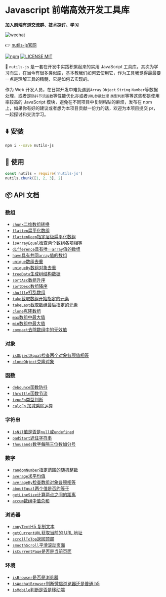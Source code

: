 # Javascript 前端高效开发工具库

**加入前端有道交流群、技术探讨、学习**

![wechat](https://cdn.jsdelivr.net/gh/qqlcx5/figure-bed@v1.0.0/image/wechat_m.png)


:point_right: [nutils-js官网](https://qqlcx5.gitee.io/nutils-js-site/)

[![npm](https://img.shields.io/npm/v/nutils-js.svg)](https://www.npmjs.com/package/nutils-js)
[![LICENSE MIT](https://img.shields.io/npm/l/nutils-js.svg)](https://www.npmjs.com/package/nutils-js)

:rocket: `nutils-js` 是一套在开发中实践积累起来的实用 JavaScript 工具库。其次为学习而生，在当今有很多类似库，基本教我们如何去使用它，作为工具我觉得最最要一点是理解工具的精髓，它是如何去实现的。

作为 Web 开发人员，在日常开发中难免遇到`Array` `Object` `String` `Number`等数据处理，或者是`防抖节流函数`等性能优化亦或者`URL参数处理` `类型判断`等等这些都是使用率较高的 JavaScript 模块，避免在不同项目中复制粘贴的麻烦，发布在 npm 上，如果你有好的建议或者想为本项目贡献一份力的话，欢迎为本项目提交 pr，一起探讨和交流学习。

## :arrow_down: 安装

```bash
npm i --save nutils-js
```

## :beers: 使用

```js
const nutils = require('nutils-js')
nutils.chunk([1, 2, 3], 2)
```

## :package: API 文档

### 数组

- [`chunk`二维数组转换](https://qqlcx5.github.io/nutils-js-site/tools/array/chunk转换二维数组)
- [`flatten`扁平化数组](https://qqlcx5.github.io/nutils-js-site/tools/array/flatten扁平化数组)
- [`flattenDeep`指定层级扁平化数组](https://qqlcx5.github.io/nutils-js-site/tools/array/flattenDeep指定层级扁平化数组)
- [`isArrayEqual`检查两个数组各项相等](https://qqlcx5.github.io/nutils-js-site/tools/array/isArrayEqual检查两个数组各项相等)
- [`difference`具有唯一`array`值的数组](https://qqlcx5.github.io/nutils-js-site/tools/array/diffArray唯一值数组)
- [`have`具有共同`array`值的数组](https://qqlcx5.github.io/nutils-js-site/tools/array/have共有值数组)
- [`unique`数组去重](https://qqlcx5.github.io/nutils-js-site/tools/array/unique数组去重)
- [`uniqueBy`数组对象去重](https://qqlcx5.github.io/nutils-js-site/tools/array/uniqueBy数组对象去重)
- [`treeData`生成树结构数据](https://qqlcx5.github.io/nutils-js-site/tools/array/treeData生成树结构数据)
- [`sortAsc`数组升序](https://qqlcx5.github.io/nutils-js-site/tools/array/sortAsc数组升序)
- [`sortDesc`数组降序](https://qqlcx5.github.io/nutils-js-site/tools/array/sortDesc数组降序)
- [`shuffle`打乱数组](https://qqlcx5.github.io/nutils-js-site/tools/array/shuffle打乱数组)
- [`take`截取数组开始指定的元素](https://qqlcx5.github.io/nutils-js-site/tools/array/take截取数组开始指定的元素)
- [`takeLast`截取数组最后指定的元素](https://qqlcx5.github.io/nutils-js-site/tools/array/takeLast截取数组最后指定的元素)
- [`clone`克隆数组](https://qqlcx5.github.io/nutils-js-site/tools/array/clone克隆数组)
- [`max`数组中最大值](https://qqlcx5.github.io/nutils-js-site/tools/array/max数组中最大值)
- [`min`数组中最大值](https://qqlcx5.github.io/nutils-js-site/tools/array/min数组中最大值)
- [`compact`去除数组中的无效值](https://qqlcx5.github.io/nutils-js-site/tools/array/compact去除数组中的无效值)

### 对象

- [`isObjectEqual`检查两个对象各项值相等](###`isObjectEqual`检查两个对象各项值相等)
- [`cloneObject`克隆对象](###`cloneObject`克隆对象)

### 函数

- [`debounce`函数防抖](###`debounce`函数防抖)
- [`throttle`函数节流](###`throttle`函数节流)
- [`typeFn`类型判断](###`typeFn`类型判断)
- [`calcFn` 加减乘除运算](###`calcFn`加减乘除运算)

### 字符串

- [`isNil`值是否是`null`或`undefined`](###`isNil`值是否是`null`或`undefined`)
- [`padStart`遮住字符串](###`padStart`遮住字符串)
- [`thousands`数字每隔三位数加分号](###`thousands`数字每隔三位数加分号)

### 数字

- [`randomNumber`指定范围的随机整数](###`randomNumber`指定范围的随机整数)
- [`average`求平均值](###`average`求平均值)
- [`averageBy`检查数组对象各项相等](###`averageBy`检查数组对象各项相等)
- [`aboutEqual`两个值是否约等于](###`aboutEqual`两个值是否约等于)
- [`getLineSize`计算两点之间的距离](###`getLineSize`计算两点之间的距离)
- [`accum`数组中值总和](###`accum`数组中值总和)

### 浏览器

- [`copyText`H5 复制文本](###`copyText`H5复制文本)
- [`getCurrentURL`获取当前的 URL 地址](###`getCurrentURL`获取当前的URL地址)
- [`scrollToTop`返回顶部](###`scrollToTop`返回顶部)
- [`smoothScroll`平滑滚动页面](###`smoothScroll`平滑滚动页面)
- [`isCurrentPage`是否是当前页面](###`isCurrentPage`是否是当前页面)

### 环境

- [`isBrowser`是否是浏览器](###`isBrowser`是否是浏览器)
- [`isWechatBrowser`判断微信浏览器还是普通 h5](###`isWechatBrowser`判断微信浏览器还是普通h5)
- [`isMobile`判断是否是移动端](###`isMobile`判断是否是移动端)

